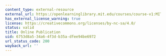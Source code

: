 ```yaml
---
content_type: external-resource
external_url: https://openlearninglibrary.mit.edu/courses/course-v1:MITx+0.501x+2T2019/about
has_external_license_warning: true
license: https://creativecommons.org/licenses/by-nc-sa/4.0/
status: valid
title: Online Publication
uid: 6753d8a5-34a6-4f3d-b35a-dfee94be6972
url_status_code: 200
wayback_url: ''
---
```


